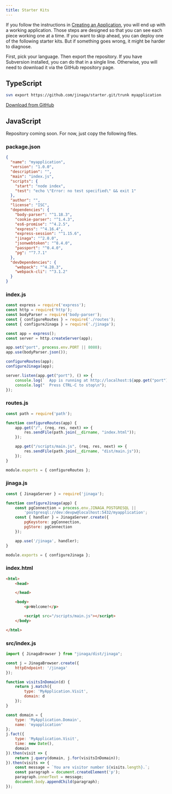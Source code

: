 ```yaml
---
title: Starter Kits
---
```


If you follow the instructions in [Creating an Application](../creating-an-application/), you will end up with a working application.
Those steps are designed so that you can see each piece working one at a time.
If you want to skip ahead, you can deploy one of the following starter kits.
But if something goes wrong, it might be harder to diagnose.

First, pick your language.
Then export the repository.
If you have Subversion installed, you can do that in a single line.
Otherwise, you will need to download it via the GitHub repository page.

## TypeScript

```bash
svn export https://github.com/jinaga/starter.git/trunk myapplication
```

[Download from GitHub](https://github.com/jinaga/starter)

## JavaScript

Repository coming soon.
For now, just copy the following files.

### package.json

```json
{
  "name": "myapplication",
  "version": "1.0.0",
  "description": "",
  "main": "index.js",
  "scripts": {
    "start": "node index",
    "test": "echo \"Error: no test specified\" && exit 1"
  },
  "author": "",
  "license": "ISC",
  "dependencies": {
    "body-parser": "^1.18.3",
    "cookie-parser": "^1.4.3",
    "es6-promise": "^4.2.5",
    "express": "^4.16.4",
    "express-session": "^1.15.6",
    "jinaga": "^2.0.0",
    "jsonwebtoken": "^8.4.0",
    "passport": "^0.4.0",
    "pg": "^7.7.1"
  },
  "devDependencies": {
    "webpack": "^4.28.3",
    "webpack-cli": "^3.1.2"
  }
}
```

### index.js

```javascript
const express = require('express');
const http = require('http');
const bodyParser = require('body-parser');
const { configureRoutes } = require('./routes');
const { configureJinaga } = require('./jinaga');

const app = express();
const server = http.createServer(app);

app.set("port", process.env.PORT || 8080);
app.use(bodyParser.json());

configureRoutes(app);
configureJinaga(app);

server.listen(app.get("port"), () => {
    console.log(`  App is running at http://localhost:${app.get("port")} in ${app.get("env")} mode`);
    console.log("  Press CTRL-C to stop\n");
});
```

### routes.js

```javascript
const path = require('path');

function configureRoutes(app) {
    app.get("/", (req, res, next) => {
        res.sendFile(path.join(__dirname, "index.html"));
    });

    app.get("/scripts/main.js", (req, res, next) => {
        res.sendFile(path.join(__dirname, "dist/main.js"));
    });
}

module.exports = { configureRoutes };
```

### jinaga.js

```javascript
const { JinagaServer } = require('jinaga');

function configureJinaga(app) {
    const pgConnection = process.env.JINAGA_POSTGRESQL ||
        'postgresql://dev:devpw@localhost:5432/myapplication';
    const { handler } = JinagaServer.create({
        pgKeystore: pgConnection,
        pgStore: pgConnection
    });

    app.use('/jinaga', handler);
}

module.exports = { configureJinaga };
```

### index.html

```html
<html>
    <head>

    </head>

    <body>
        <p>Welcome!</p>

        <script src="/scripts/main.js"></script>
    </body>

</html>
```

### src/index.js

```javascript
import { JinagaBrowser } from "jinaga/dist/jinaga";

const j = JinagaBrowser.create({
    httpEndpoint: '/jinaga'
});

function visitsInDomain(d) {
    return j.match({
        type: 'MyApplication.Visit',
        domain: d
    });
}

const domain = {
    type: 'MyApplication.Domain',
    name: 'myapplication'
};
j.fact({
    type: 'MyApplication.Visit',
    time: new Date(),
    domain
}).then(visit => {
    return j.query(domain, j.for(visitsInDomain));
}).then(visits => {
    const message = `You are visitor number ${visits.length}.`;
    const paragraph = document.createElement('p');
    paragraph.innerText = message;
    document.body.appendChild(paragraph);
});
```